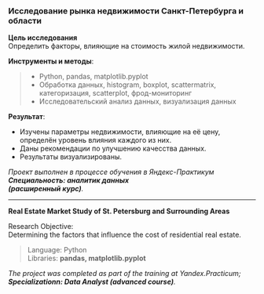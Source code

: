 ### **Исследование рынка недвижимости Санкт-Петербурга и области**

**Цель исследования**\
Определить факторы, влияющие на стоимость жилой недвижимости.

**Инструменты и методы**:
> - Python, pandas, matplotlib.pyplot
> - Обработка данных, histogram, boxplot, scattermatrix,\
категоризация, scatterplot,  фрод-мониторинг
> - Исследовательский анализ данных, визуализация данных

**Результат**:
- Изучены параметры недвижимости, влияющие на её цену,\
   определён уровень влияния каждого из них.
- Даны рекомендации по улучшению качесства данных.
- Результаты визуализированы.

*Проект выполнен в процессе обучения в Яндекс-Практикум\
**Специальность: аналитик данных\
(расширенный курс)**.*
______________________________________

**Real Estate Market Study of St. Petersburg and Surrounding Areas**

Research Objective:\
Determining the factors that influence the cost of residential real estate.

>Language: Python\
Libraries: **pandas, matplotlib.pyplot**

*The project was completed as part of the training at Yandex.Practicum;\
**Specializationn: Data Analyst (advanced course)**.*
